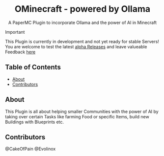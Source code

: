 <p align="center">
  <h1 align="center">OMinecraft - powered by Ollama</h1>
  <p align="center">A PaperMC Plugin to incorporate Ollama and the power of AI in Minecraft</p>
</p>

> [!IMPORTANT]
> This Plugin is currently in development and not yet ready for stable Servers! You are welcome to test the latest [alpha Releases](https://github.com/Evolinox/OMinecraft/releases) and leave valueable Feedback [here](https://github.com/Evolinox/OMinecraft/discussions/categories/feedback)

## Table of Contents

- [About](#about)
- [Contributors](#contributors)

## About
This Plugin is all about helping smaller Communities with the power of AI by taking over certain Tasks like farming Food or specific Items, build new Buildings with Blueprints etc.

## Contributors
@CakeOfPain
@Evolinox
